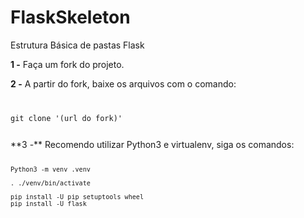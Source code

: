 # FlaskSkeleton
Estrutura Básica de pastas Flask

**1 -** Faça um fork do projeto.

**2 -** A partir do fork, baixe os arquivos com o comando:
<code>

git clone '(url do fork)'

</code>
**3 -** Recomendo utilizar Python3 e virtualenv, siga os comandos:

<code>

    Python3 -m venv .venv

    . ./venv/bin/activate

    pip install -U pip setuptools wheel
    pip install -U flask

</code>
